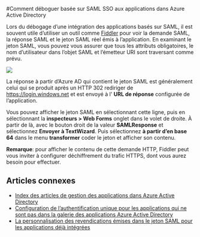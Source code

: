 <properties 
    pageTitle="Comment déboguer basée sur SAML SSO aux applications dans Azure Active Directory | Microsoft Azure" 
    description="Découvrez comment déboguer basée sur SAML SSO aux applications dans Azure Active Directory " 
    services="active-directory" 
    authors="asmalser-msft"  
    documentationCenter="na" manager="femila"/>
<tags 
    ms.service="active-directory" 
    ms.devlang="na" 
    ms.topic="article" 
    ms.tgt_pltfrm="na" 
    ms.workload="identity" 
    ms.date="02/09/2016" 
    ms.author="asmalser" />

#<a name="how-to-debug-saml-based-single-sign-on-to-applications-in-azure-active-directory"></a>Comment déboguer basée sur SAML SSO aux applications dans Azure Active Directory

Lors du débogage d’une intégration des applications basés sur SAML, il est souvent utile d’utiliser un outil comme [Fiddler](http://www.telerik.com/fiddler) pour voir la demande SAML, la réponse SAML et le jeton SAML réel émis à l’application. En examinant le jeton SAML, vous pouvez vous assurer que tous les attributs obligatoires, le nom d’utilisateur dans l’objet SAML et l’émetteur URI sont traversant comme prévu.

![][1]

La réponse à partir d’Azure AD qui contient le jeton SAML est généralement celui qui se produit après un HTTP 302 rediriger de https://login.windows.net et est envoyé à l' **URL de réponse** configurée de l’application. 
 
Vous pouvez afficher le jeton SAML en sélectionnant cette ligne, puis en sélectionnant la **inspecteurs > Web Forms** onglet dans le volet de droite. À partir de là, avec le bouton droit de la valeur **SAMLResponse** et sélectionnez **Envoyer à TextWizard**. Puis sélectionnez **à partir d’en base 64** dans le menu **transformer** coder le jeton et afficher son contenu.
 
**Remarque**: pour afficher le contenu de cette demande HTTP, Fiddler peut vous inviter à configurer déchiffrement du trafic HTTPS, dont vous aurez besoin pour effectuer.

## <a name="related-articles"></a>Articles connexes

- [Index des articles de gestion des applications dans Azure Active Directory](active-directory-apps-index.md)
- [Configuration de l’authentification unique pour les applications qui ne sont pas dans la galerie des applications Azure Active Directory](active-directory-saas-custom-apps.md)
- [La personnalisation des revendications émises dans le jeton SAML pour les applications déjà intégrées](active-directory-saml-claims-customization.md)

<!--Image references-->
[1]: ./media/active-directory-saml-debugging/fiddler.png
